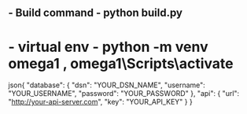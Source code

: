 ## - Build command - python build.py

# - virtual env - python -m venv omega1 , omega1\Scripts\activate

json{ "database": { "dsn": "YOUR_DSN_NAME", "username": "YOUR_USERNAME", "password": "YOUR_PASSWORD" }, "api": { "url": "http://your-api-server.com", "key": "YOUR_API_KEY" } }

> > >
